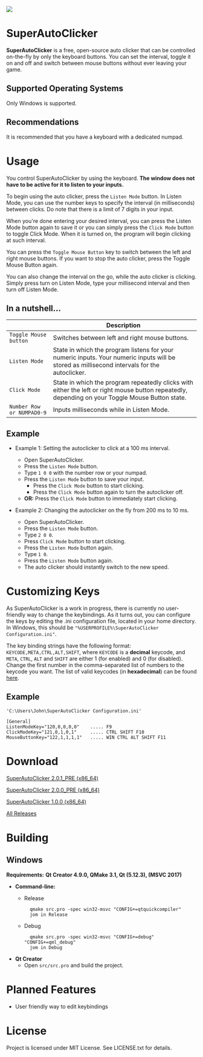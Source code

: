 ![](https://i.imgur.com/KvqVlJL.png)
# SuperAutoClicker

**SuperAutoClicker** is a free, open-source auto clicker that can be controlled on-the-fly by only the keyboard buttons. You can set the interval, toggle it on and off and switch between mouse buttons without ever leaving your game.

## Supported Operating Systems

Only Windows is supported.

## Recommendations

It is recommended that you have a keyboard with a dedicated numpad.

# Usage

You control SuperAutoClicker by using the keyboard. **The window does not have to be active for it to listen to your inputs.**

To begin using the auto clicker, press the `Listen Mode` button. In Listen Mode, you can use the number keys to specify the interval (in milliseconds) between clicks. Do note that there is a limit of 7 digits in your input.

When you're done entering your desired interval, you can press the Listen Mode button again to save it or you can simply press the `Click Mode` button to toggle Click Mode. When it is turned on, the program will begin clicking at such interval.

You can press the `Toggle Mouse Button` key to switch between the left and right mouse buttons. If you want to stop the auto clicker, press the Toggle Mouse Button again.

You can also change the interval on the go, while the auto clicker is clicking. Simply press turn on Listen Mode, type your millisecond interval and then turn off Listen Mode.

## In a nutshell...

|                           | Description                                                                                                                                      |
|---------------------------|--------------------------------------------------------------------------------------------------------------------------------------------------|
| `Toggle Mouse button`     | Switches between left and right mouse buttons.                                                                                                   |
| `Listen Mode`             | State in which the program listens for your numeric inputs. Your numeric inputs will be stored as millisecond intervals for the autoclicker.     |
| `Click Mode`              | State in which the program repeatedly clicks with either the left or right mouse button repeatedly, depending on your Toggle Mouse Button state. |
| `Number Row or NUMPAD0-9` | Inputs milliseconds while in Listen Mode.                                                                                                        |

## Example

- Example 1: Setting the autoclicker to click at a 100 ms interval.
    - Open SuperAutoClicker.
    - Press the `Listen Mode` button.
    - Type `1 0 0` with the number row or your numpad.
    - Press the `Listen Mode` button to save your input.
        - Press the `Click Mode` button to start clicking.
        - Press the `Click Mode` button again to turn the autoclicker off.
    - **OR:**  Press the `Click Mode` button to immediately start clicking.

- Example 2: Changing the autoclicker on the fly from 200 ms to 10 ms.
   - Open SuperAutoClicker.
   - Press the `Listen Mode` button.
   - Type `2 0 0`.
   - Press `Click Mode` button to start clicking.
   - Press the `Listen Mode` button again.
   - Type `1 0`.
   - Press the `Listen Mode` button again.
   - The auto clicker should instantly switch to the new speed.

# Customizing Keys

As SuperAutoClicker is a work in progress, there is currently no user-friendly way to change the keybindings. As it turns out, you can configure the keys by editing the .ini configuration file, located in your home directory. In Windows, this should be `"%USERPROFILE%\SuperAutoClicker Configuration.ini"`.

The key binding strings have the following format: `KEYCODE,META,CTRL,ALT,SHIFT`, where `KEYCODE` is a **decimal** keycode, and `META`, `CTRL`, `ALT` and `SHIFT` are either 1 (for enabled) and 0 (for disabled). Change the first number in the comma-separated list of numbers to the keycode you want. The list of valid keycodes (in **hexadecimal**) can be found [here](KEYCODES.md).

## Example

`'C:\Users\John\SuperAutoClicker Configuration.ini'`

    [General]
    ListenModeKey="120,0,0,0,0"    ..... F9
    ClickModeKey="121,0,1,0,1"     ..... CTRL SHIFT F10
    MouseButtonKey="122,1,1,1,1"   ..... WIN CTRL ALT SHIFT F11

# Download

[SuperAutoClicker 2.0.1_PRE (x86_64)]()

[SuperAutoClicker 2.0.0_PRE (x86_64)](https://github.com/michelfaria/SuperAutoClicker/releases/download/2.0.0/Super.Auto.Clicker.zip)

[SuperAutoClicker 1.0.0 (x86_64)](https://github.com/michelfaria/SuperAutoClicker/releases/download/1.0.0/SuperAutoClicker.v1.0.0.exe)

[All Releases](https://github.com/michelfaria/SuperAutoClicker/releases)

# Building

## Windows

**Requirements:** **Qt Creator 4.9.0, QMake 3.1, Qt (5.12.3), (MSVC 2017)**

- **Command-line:**
    - Release

            qmake src.pro -spec win32-msvc "CONFIG+=qtquickcompiler"
            jom in Release
    
    - Debug

            qmake src.pro -spec win32-msvc "CONFIG+=debug" "CONFIG+=qml_debug"
            jom in Debug

- **Qt Creator**
    - Open `src/src.pro` and build the project.

# Planned Features

- User friendly way to edit keybindings

# License

Project is licensed under MIT License. See LICENSE.txt for details.
